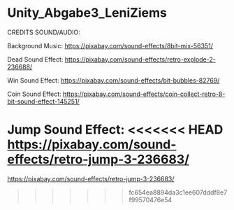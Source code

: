 # Unity_Abgabe3_LeniZiems

CREDITS SOUND/AUDIO:

Background Music:
https://pixabay.com/sound-effects/8bit-mix-56351/

Dead Sound Effect:
https://pixabay.com/sound-effects/retro-explode-2-236688/

Win Sound Effect:
https://pixabay.com/sound-effects/bit-bubbles-82769/

Coin Sound Effect:
https://pixabay.com/sound-effects/coin-collect-retro-8-bit-sound-effect-145251/

Jump Sound Effect:
<<<<<<< HEAD
https://pixabay.com/sound-effects/retro-jump-3-236683/
=======
https://pixabay.com/sound-effects/retro-jump-3-236683/
>>>>>>> fc654ea8894da3c1ee607dddf8e7f99570476e54
